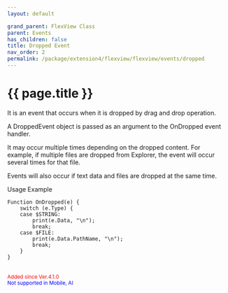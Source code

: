 ```yaml
---
layout: default

grand_parent: FlexView Class
parent: Events
has_children: false
title: Dropped Event
nav_order: 2
permalink: /package/extension4/flexview/flexview/events/dropped
---
```

# {{ page.title }}

It is an event that occurs when it is dropped by drag and drop operation.

A DroppedEvent object is passed as an argument to the OnDropped event handler.

It may occur multiple times depending on the dropped content. For example, if multiple files are dropped from Explorer, the event will occur several times for that file.

Events will also occur if text data and files are dropped at the same time.

Usage Example

```
Function OnDropped(e) {
    switch (e.Type) {
    case $STRING:
        print(e.Data, "\n");
        break;
    case $FILE:
        print(e.Data.PathName, "\n");
        break;
    }
}
```

<br><small><span style="color:red">Added since Ver.4.1.0</span></small>
<br><small><span style="color:blue">Not supported in Mobile, AI</span></small>